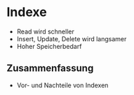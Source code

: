 # Indexe
- Read wird schneller
- Insert, Update, Delete wird langsamer
- Hoher Speicherbedarf

## Zusammenfassung
- Vor- und Nachteile von Indexen